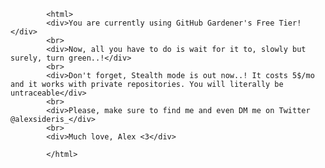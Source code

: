
			<html>
			<div>You are currently using GitHub Gardener's Free Tier!</div>
			<br>
			<div>Now, all you have to do is wait for it to, slowly but surely, turn green..!</div>
			<br>
			<div>Don't forget, Stealth mode is out now..! It costs 5$/mo and it works with private repositories. You will literally be untraceable</div>
			<br>
			<div>Please, make sure to find me and even DM me on Twitter @alexsideris_</div>
			<br>
			<div>Much love, Alex <3</div>

			</html>